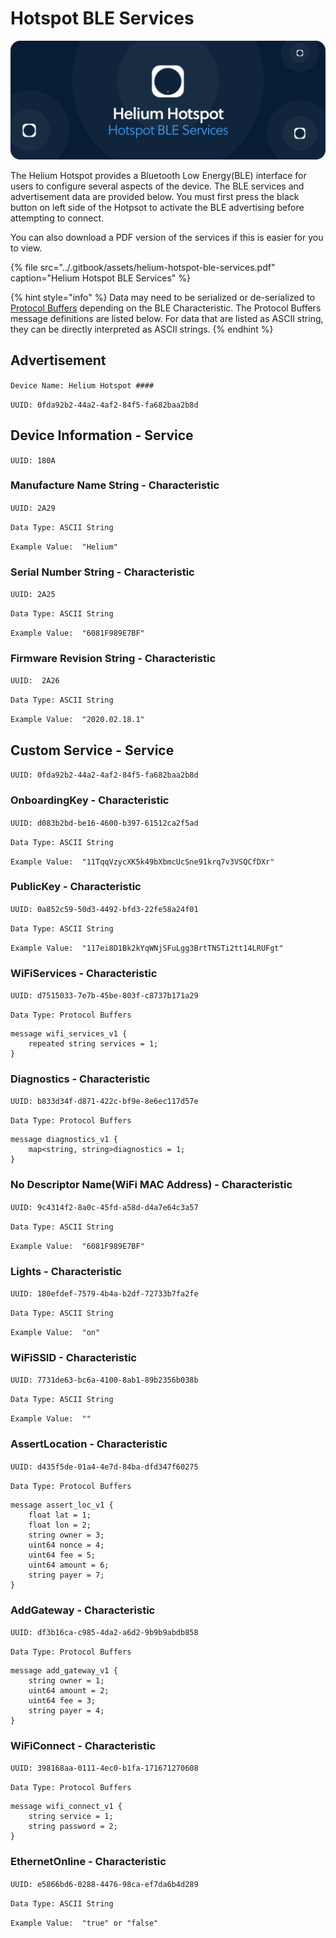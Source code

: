 # Hotspot BLE Services

![](../.gitbook/assets/artboard-copy-64.jpg)

The Helium Hotspot provides a Bluetooth Low Energy\(BLE\) interface for users to configure several aspects of the device. The BLE services and advertisement data are provided below. You must first press the black button on left side of the Hotpsot to activate the BLE advertising before attempting to connect.

You can also download a PDF version of the services if this is easier for you to view. 

{% file src="../.gitbook/assets/helium-hotspot-ble-services.pdf" caption="Helium Hotspot BLE Services" %}

{% hint style="info" %}
Data may need to be serialized or de-serialized to [Protocol Buffers](https://developers.google.com/protocol-buffers) depending on the BLE Characteristic.  The Protocol Buffers message definitions are listed below. For data that are listed as ASCII string, they can be directly interpreted as ASCII strings.
{% endhint %}

## **Advertisement**

`Device Name: Helium Hotspot ####`

`UUID: 0fda92b2-44a2-4af2-84f5-fa682baa2b8d`

## Device Information - Service

`UUID: 180A`

### Manufacture Name String - Characteristic

`UUID: 2A29`

`Data Type: ASCII String`

`Example Value:  "Helium"`

### Serial Number String - Characteristic

`UUID: 2A25`

`Data Type: ASCII String`

`Example Value:  "6081F989E7BF"`

### Firmware Revision String - Characteristic

`UUID:  2A26`

`Data Type: ASCII String`

`Example Value:  "2020.02.18.1"`

## Custom Service - Service

`UUID: 0fda92b2-44a2-4af2-84f5-fa682baa2b8d`

### OnboardingKey - Characteristic

`UUID: d083b2bd-be16-4600-b397-61512ca2f5ad`

`Data Type: ASCII String`

`Example Value:  "11TqqVzycXK5k49bXbmcUcSne91krq7v3VSQCfDXr"`

### PublicKey - Characteristic

`UUID: 0a852c59-50d3-4492-bfd3-22fe58a24f01`

`Data Type: ASCII String`

`Example Value:  "117ei8D1Bk2kYqWNjSFuLgg3BrtTNSTi2tt14LRUFgt"`

### WiFiServices - Characteristic

`UUID: d7515033-7e7b-45be-803f-c8737b171a29`

`Data Type: Protocol Buffers`

```text
message wifi_services_v1 {
    repeated string services = 1;
}
```

### Diagnostics - Characteristic

`UUID: b833d34f-d871-422c-bf9e-8e6ec117d57e`

`Data Type: Protocol Buffers`

```text
message diagnostics_v1 {
    map<string, string>diagnostics = 1;
}
```

### No Descriptor Name\(WiFi MAC Address\) - Characteristic

`UUID: 9c4314f2-8a0c-45fd-a58d-d4a7e64c3a57`

`Data Type: ASCII String`

`Example Value:  "6081F989E7BF"`

### Lights - Characteristic

`UUID: 180efdef-7579-4b4a-b2df-72733b7fa2fe`

`Data Type: ASCII String`

`Example Value:  "on"`

### WiFiSSID - Characteristic

`UUID: 7731de63-bc6a-4100-8ab1-89b2356b038b`

`Data Type: ASCII String`

`Example Value:  ""`

### AssertLocation - Characteristic

`UUID: d435f5de-01a4-4e7d-84ba-dfd347f60275`

`Data Type: Protocol Buffers`

```text
message assert_loc_v1 {
    float lat = 1;
    float lon = 2;
    string owner = 3;
    uint64 nonce = 4;
    uint64 fee = 5;
    uint64 amount = 6;
    string payer = 7;
}
```

### AddGateway - Characteristic

`UUID: df3b16ca-c985-4da2-a6d2-9b9b9abdb858`

`Data Type: Protocol Buffers`

```text
message add_gateway_v1 {
    string owner = 1;
    uint64 amount = 2;
    uint64 fee = 3;
    string payer = 4;
}
```

### WiFiConnect - Characteristic

`UUID: 398168aa-0111-4ec0-b1fa-171671270608`

`Data Type: Protocol Buffers`

```text
message wifi_connect_v1 {
    string service = 1;
    string password = 2;
}
```

### EthernetOnline - Characteristic

`UUID: e5866bd6-0288-4476-98ca-ef7da6b4d289`

`Data Type: ASCII String`

`Example Value:  "true" or "false"`


